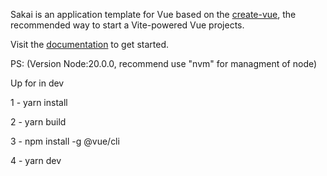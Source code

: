 Sakai is an application template for Vue based on the [create-vue](https://github.com/vuejs/create-vue), the recommended way to start a Vite-powered Vue projects.

Visit the [documentation](https://sakai.primevue.org/documentation) to get started.

PS: (Version Node:20.0.0, recommend use "nvm" for managment of node)

Up for in dev

1 - yarn install 

2 - yarn build 

3 - npm install -g @vue/cli

4 - yarn dev
